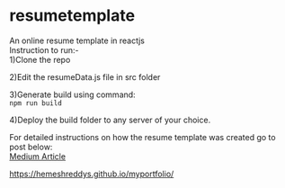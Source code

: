 # resumetemplate
An online resume template in reactjs  
Instruction to run:-  
1)Clone the repo  

2)Edit the resumeData.js file in src folder  

3)Generate build using command:  
 ```npm run build```
 
4)Deploy the build folder to any server of your choice. 

For detailed instructions on how the resume template was created go to post below:  
[Medium Article](https://medium.com/technoetics/create-a-developer-portfolio-using-reactjs-d34ea1bfb18e)

https://hemeshreddys.github.io/myportfolio/
